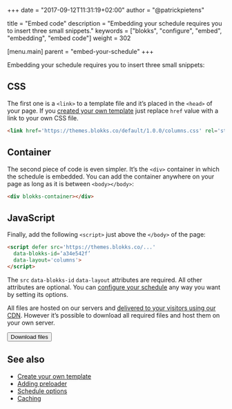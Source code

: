 +++
date            = "2017-09-12T11:31:19+02:00"
author          = "@patrickpietens"

title           = "Embed code"
description     = "Embedding your schedule requires you to insert three small snippets."
keywords        = ["blokks", "configure", "embed", "embedding", "embed code"]
weight          = 302

[menu.main]
parent          = "embed-your-schedule"
+++

Embedding your schedule requires you to insert three small snippets:

## CSS
The first one is a `<link>` to a template file and it’s placed in the `<head>` of your page. If you [created your own template](http://themes/intro) just replace `href` value with a link to your own CSS file.

```html
<link href='https://themes.blokks.co/default/1.0.0/columns.css' rel='stylesheet'>
```

## Container
The second piece of code is even simpler. It’s the `<div>` container in which the schedule is embedded. You can add the container anywhere on your page as long as it is between `<body></body>`:

```html
<div blokks-container></div>
```

## JavaScript
Finally, add the following `<script>` just above the `</body>` of the page:

```html
<script defer src='https://themes.blokks.co/...'
  data-blokks-id=‘a34e542f’
  data-layout='columns'>
</script>
```

The `src` `data-blokks-id` `data-layout` attributes are required. All other attributes are optional. You can [configure your schedule](http://configure/options) any way you want by setting its options.

All files are hosted on our servers and [delivered to your visitors using our CDN](http://configure/caching). However it’s possible to download all required files and host them on your own server.

[<button>Download files</button>](http://downloadlink)

## See also
- [Create your own template](http://themes/intro)
- [Adding preloader](http://themes/structure#preloader)
- [Schedule options](http://configure/options)
- [Caching](http://configure/Caching)
